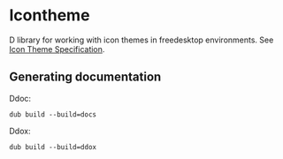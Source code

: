 # Icontheme

D library for working with icon themes in freedesktop environments. See [Icon Theme Specification](http://standards.freedesktop.org/icon-theme-spec/icon-theme-spec-latest.html).

## Generating documentation

Ddoc:

    dub build --build=docs
    
Ddox:

    dub build --build=ddox
